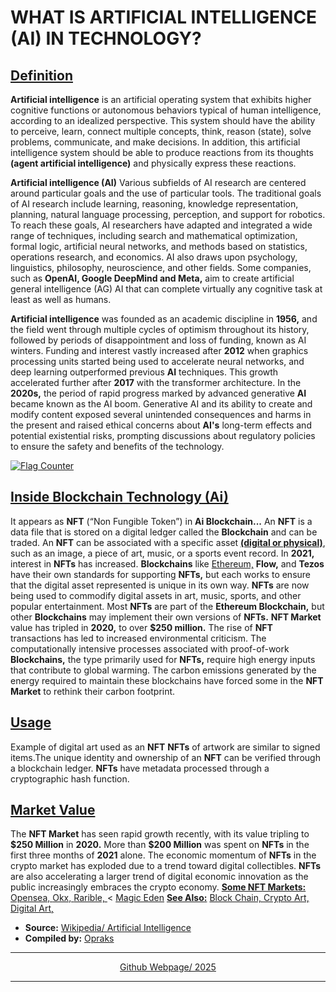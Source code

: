 <script type="text/javascript" src="https://files.coinmarketcap.com/static/widget/coinMarquee.js"></script><div id="coinmarketcap-widget-marquee" coins="1027,28321,2396,6210,4943,6993" currency="USD" theme="light" transparent="false" show-symbol-logo="true"></div>

<h1>WHAT IS ARTIFICIAL INTELLIGENCE (AI) IN TECHNOLOGY?</h1>

<h2><u>Definition</u></h2>
<b>Artificial intelligence</b> is an artificial operating system that exhibits higher cognitive functions or autonomous behaviors typical of human intelligence, according to an idealized perspective. This system should have the ability to perceive, learn, connect multiple concepts, think, reason (state), solve problems, communicate, and make decisions. In addition, this artificial intelligence system should be able to produce reactions from its thoughts <b>(agent artificial intelligence)</b> and physically express these reactions.

<b>Artificial intelligence (AI)</b> Various subfields of AI research are centered around particular goals and the use of particular tools. The traditional goals of AI research include learning, reasoning, knowledge representation, planning, natural language processing, perception, and support for robotics. To reach these goals, AI researchers have adapted and integrated a wide range of techniques, including search and mathematical optimization, formal logic, artificial neural networks, and methods based on statistics, operations research, and economics. AI also draws upon psychology, linguistics, philosophy, neuroscience, and other fields. Some companies, such as <b>OpenAI, Google DeepMind and Meta,</b> aim to create artificial general intelligence (AG) AI that can complete virtually any cognitive task at least as well as humans.

<b>Artificial intelligence</b> was founded as an academic discipline in <b>1956,</b> and the field went through multiple cycles of optimism throughout its history, followed by periods of disappointment and loss of funding, known as AI winters.  Funding and interest vastly increased after <b>2012</b> when graphics processing units started being used to accelerate neural networks, and deep learning outperformed previous <b>AI</b> techniques. This growth accelerated further after <b>2017</b> with the transformer architecture. In the <b>2020s,</b> the period of rapid progress marked by advanced generative <b>AI</b> became known as the AI boom. Generative AI and its ability to create and modify content exposed several unintended consequences and harms in the present and raised ethical concerns about <b>AI's</b> long-term effects and potential existential risks, prompting discussions about regulatory policies to ensure the safety and benefits of the technology.

<a href="https://info.flagcounter.com/00WA"><img src="https://s01.flagcounter.com/count2/00WA/bg_030000/txt_FFFFFF/border_FFFFFF/columns_8/maxflags_16/viewers_0/labels_1/pageviews_0/flags_0/percent_0/" alt="Flag Counter" border="0"></a>

<h2><u>Inside Blockchain Technology (Ai)</u></h2>
It appears as <b>NFT</b> (“Non Fungible Token”) in <b>Ai Blockchain...</b> An <b>NFT</b> is a data file that is stored on a digital ledger called the <b>Blockchain</b> and can be traded. An <b>NFT</b> can be associated with a specific asset <b><u>(digital or physical)</u></b>, such as an image, a piece of art, music, or a sports event record. In <b>2021,</b> interest in <b>NFTs</b> has increased. <b>Blockchains</b> like <u>Ethereum,</u> <b>Flow,</b> and <b>Tezos</b> have their own standards for supporting <b>NFTs,</b> but each works to ensure that the digital asset represented is unique in its own way. <b>NFTs</b> are now being used to commodify digital assets in art, music, sports, and other popular entertainment. Most <b>NFTs</b> are part of the <b>Ethereum Blockchain,</b> but other <b>Blockchains</b> may implement their own versions of <b>NFTs.</b> <b>NFT Market</b> value has tripled in <b>2020,</b> to over <b>$250 million.</b> The rise of <b>NFT</b> transactions has led to increased environmental criticism. The computationally intensive processes associated with proof-of-work <b>Blockchains,</b> the type primarily used for <b>NFTs,</b> require high energy inputs that contribute to global warming. The carbon emissions generated by the energy required to maintain these blockchains have forced some in the <b>NFT Market</b> to rethink their carbon footprint.

<h2><u>Usage</u></h2>
Example of digital art used as an <b>NFT</b>
<b>NFTs</b> of artwork are similar to signed items.The unique identity and ownership of an <b>NFT</b> can be verified through a blockchain ledger. <b>NFTs</b> have metadata processed through a cryptographic hash function.

<h2><u>Market Value</u></h2>
The <b>NFT Market</b> has seen rapid growth recently, with its value tripling to <b>$250 Million</b> in <b>2020.</b> More than <b>$200 Million</b> was spent on <b>NFTs</b> in the first three months of <b>2021</b> alone. The economic momentum of <b>NFTs</b> in the crypto market has exploded due to a trend toward digital collectibles. <b>NFTs</b> are also accelerating a larger trend of digital economic innovation as the public increasingly embraces the crypto economy. <b><u>Some NFT Markets:</u></b> <a href="https://opensea.io/" target="_blank">Opensea, </a><a href="https://web3.okx.com/" target="_blank">Okx, </a> <a href="https://rarible.com/" target="_blank">Rarible, </a>< <a href="https://magiceden.io/" target="_blank">Magic Eden</a> <b><u>See Also:</u></b> <a href="https://tr.wikipedia.org/wiki/Blok_zinciri" target="_blank">Block Chain, </a> <a href="https://tr.wikipedia.org/wiki/Kripto_sanat" target="_blank">Crypto Art, </a> <a href="https://tr.wikipedia.org/wiki/Dijital_Sanat" target="_blank">Digital Art, </a>

- <b>Source:</b> <a href="https://en.wikipedia.org/wiki/Artificial_intelligence" target="_blank"> Wikipedia/ Artificial Intelligence</a>
- <b>Compiled by:</b> <a href="https://opensea.io/collection/nft-ai-opraks" target="_blank"> Opraks</a>
<hr>
<center><a href="https://www.timeanddate.com/calendar/" target="_blank">Github Webpage/ 2025</a></center>
<hr>
<script type="text/javascript" src="https://platform-api.sharethis.com/js/sharethis.js#property=67540d39231a330012e9230e&product=sticky-share-buttons&source=platform" async="async"></script>
